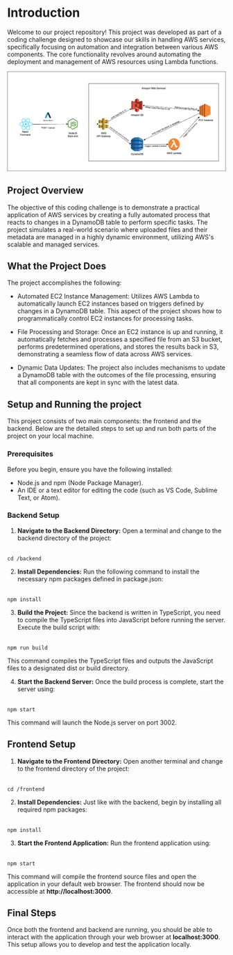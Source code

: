 # Introduction

Welcome to our project repository! This project was developed as part of a coding challenge designed to showcase our skills in handling AWS services, specifically focusing on automation and integration between various AWS components. The core functionality revolves around automating the deployment and management of AWS resources using Lambda functions.

![](Assets/fovustechstack.png)

## Project Overview

The objective of this coding challenge is to demonstrate a practical application of AWS services by creating a fully automated process that reacts to changes in a DynamoDB table to perform specific tasks. The project simulates a real-world scenario where uploaded files and their metadata are managed in a highly dynamic environment, utilizing AWS's scalable and managed services.

## What the Project Does

The project accomplishes the following:

- Automated EC2 Instance Management: Utilizes AWS Lambda to automatically launch EC2 instances based on triggers defined by changes in a DynamoDB table. This aspect of the project shows how to programmatically control EC2 instances for processing tasks.

- File Processing and Storage: Once an EC2 instance is up and running, it automatically fetches and processes a specified file from an S3 bucket, performs predetermined operations, and stores the results back in S3, demonstrating a seamless flow of data across AWS services.

- Dynamic Data Updates: The project also includes mechanisms to update a DynamoDB table with the outcomes of the file processing, ensuring that all components are kept in sync with the latest data.

## Setup and Running the project

This project consists of two main components: the frontend and the backend. Below are the detailed steps to set up and run both parts of the project on your local machine.
### Prerequisites

Before you begin, ensure you have the following installed:

- Node.js and npm (Node Package Manager). 
- An IDE or a text editor for editing the code (such as VS Code, Sublime Text, or Atom).

### Backend Setup

1. **Navigate to the Backend Directory:**
Open a terminal and change to the backend directory of the project:
```

cd /backend

```
2. **Install Dependencies:**
Run the following command to install the necessary npm packages defined in package.json:
```

npm install

```
3. **Build the Project:**
Since the backend is written in TypeScript, you need to compile the TypeScript files into JavaScript before running the server. Execute the build script with:
```

npm run build

```

This command compiles the TypeScript files and outputs the JavaScript files to a designated dist or build directory.

4. **Start the Backend Server:**
Once the build process is complete, start the server using:
```

npm start

```

This command will launch the Node.js server on port 3002.


## Frontend Setup 
1. **Navigate to the Frontend Directory:**
Open another terminal and change to the frontend directory of the project:

```

cd /frontend

```

2. **Install Dependencies:**
Just like with the backend, begin by installing all required npm packages:

```

npm install

```
3. **Start the Frontend Application:**
Run the frontend application using:

```

npm start

```
This command will compile the frontend source files and open the application in your default web browser. The frontend should now be accessible at **http://localhost:3000**.

## Final Steps

Once both the frontend and backend are running, you should be able to interact with the application through your web browser at **localhost:3000**. This setup allows you to develop and test the application locally.
